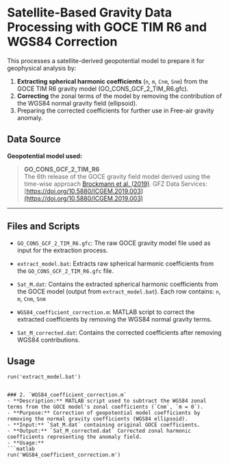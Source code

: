 # Satellite-Based Gravity Data Processing with GOCE TIM R6 and WGS84 Correction

This processes a satellite-derived geopotential model to prepare it for geophysical analysis by:

1. **Extracting spherical harmonic coefficients** (`n`, `m`, `Cnm`, `Snm`) from the GOCE TIM R6 gravity model (GO_CONS_GCF_2_TIM_R6.gfc).
2. **Correcting** the zonal terms of the model by removing the contribution of the WGS84 normal gravity field (ellipsoid).
3. Preparing the corrected coefficients for further use in Free-air gravity anomaly.

## Data Source

**Geopotential model used:**

> **GO_CONS_GCF_2_TIM_R6**  
> The 6th release of the GOCE gravity field model derived using the time-wise approach [Brockmann et al. (2019)](https://doi.org/10.5880/ICGEM.2019.003). 
 GFZ Data Services: [https://doi.org/10.5880/ICGEM.2019.003](https://doi.org/10.5880/ICGEM.2019.003)

---

## Files and Scripts

- `GO_CONS_GCF_2_TIM_R6.gfc`: The raw GOCE gravity model file used as input for the extraction process.
- `extract_model.bat`: Extracts raw spherical harmonic coefficients from the `GO_CONS_GCF_2_TIM_R6.gfc` file.
- `Sat_M.dat`: Contains the extracted spherical harmonic coefficients from the GOCE model (output from `extract_model.bat`). Each row contains: `n`, `m`, `Cnm`, `Snm`

- `WGS84_coefficient_correction.m`: MATLAB script to correct the extracted coefficients by removing the WGS84 normal gravity terms.
- `Sat_M_corrected.dat`: Contains the corrected coefficients after removing WGS84 contributions.

## Usage
```Bashscriptt
run('extract_model.bat')


### 2. `WGS84_coefficient_correction.m`
- **Description:** MATLAB script used to subtract the WGS84 zonal terms from the GOCE model's zonal coefficients (`Cnm`, `m = 0`).
- **Purpose:** Correction of geopotential model coefficients by removing the normal gravity coefficients (WGS84 ellipsoid).
- **Input:** `Sat_M.dat` containing original GOCE coefficients.
- **Output:** `Sat_M_corrected.dat` Corrected zonal harmonic coefficients representing the anomaly field.
- **Usage:**
```matlab
run('WGS84_coefficient_correction.m')
